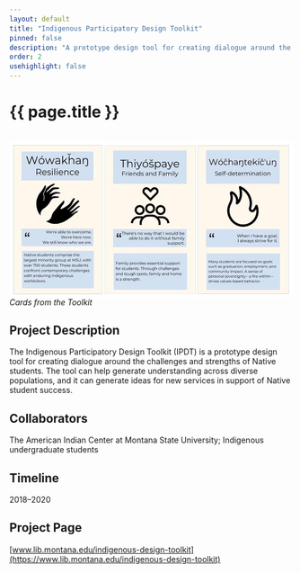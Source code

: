 ```yaml
---
layout: default
title: "Indigenous Participatory Design Toolkit"
pinned: false
description: "A prototype design tool for creating dialogue around the challenges and strengths of Native students" 
order: 2
usehighlight: false
---
```



# {{ page.title }}

<br>

<img style="display: block;" class="img-fluid" src="/assets/img/ipdt.jpg" alt="screenshot showing toolkit cards">
<em>Cards from the Toolkit</em>

## Project Description
The Indigenous Participatory Design Toolkit (IPDT) is a prototype design tool for creating dialogue around the challenges and strengths of Native students. The tool can help generate understanding across diverse populations, and it can generate ideas for new services in support of Native student success.

## Collaborators
The American Indian Center at Montana State University; Indigenous undergraduate students

## Timeline
2018–2020

## Project Page
[www.lib.montana.edu/indigenous-design-toolkit](https://www.lib.montana.edu/indigenous-design-toolkit)

